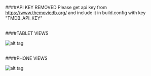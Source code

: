 ####API KEY REMOVED
Please get api key from https://www.themoviedb.org/ and include it in build.config with key "TMDB_API_KEY"

</br>
####TABLET VIEWS

![alt tag](http://i.imgur.com/X8X9BG4.jpg)

</br>
####PHONE VIEWS

![alt tag](http://i.imgur.com/UdCUJ2T.png)


